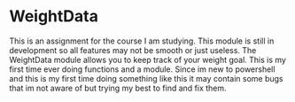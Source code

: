 # WeightData

This is an assignment for the course I am studying.
This module is still in development so all features may not be smooth or just useless. 
The WeightData module allows you to keep track of your weight goal. This is my first time ever doing functions and a module. 
Since im new to powershell and this is my first time doing something like this it may contain some bugs that im not aware of but trying my best to find and fix them.

